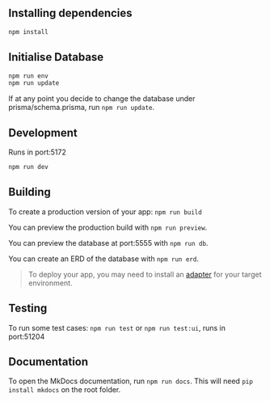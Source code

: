 ## Installing dependencies

```bash
npm install
```

## Initialise Database

```bash
npm run env
npm run update
```

If at any point you decide to change the database under prisma/schema.prisma, run `npm run update`.

## Development

Runs in port:5172

```bash
npm run dev
```

## Building

To create a production version of your app: `npm run build`

You can preview the production build with `npm run preview`.

You can preview the database at port:5555 with `npm run db`.

You can create an ERD of the database with `npm run erd`.

> To deploy your app, you may need to install an [adapter](https://kit.svelte.dev/docs/adapters) for your target environment.

## Testing

To run some test cases: `npm run test` or `npm run test:ui`, runs in port:51204

## Documentation

To open the MkDocs documentation, run `npm run docs`. This will need `pip install mkdocs` on the root folder.